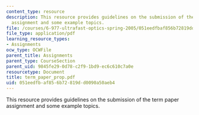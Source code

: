```yaml
---
content_type: resource
description: This resource provides guidelines on the submission of the term paper
  assignment and some example topics.
file: /courses/6-977-ultrafast-optics-spring-2005/051eedfbaf856b72819dd0090a50aeb4_term_paper_prop.pdf
file_type: application/pdf
learning_resource_types:
- Assignments
ocw_type: OCWFile
parent_title: Assignments
parent_type: CourseSection
parent_uid: 9845fe29-0d78-c2f9-1bd9-ec6c610c7a0e
resourcetype: Document
title: term_paper_prop.pdf
uid: 051eedfb-af85-6b72-819d-d0090a50aeb4
---
```

This resource provides guidelines on the submission of the term paper assignment and some example topics.

